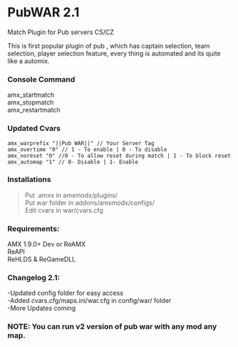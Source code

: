 # PubWAR 2.1
Match Plugin for Pub servers CS/CZ<br/>

This is first popular plugin of pub , which has captain selection, team selection, player selection feature, every thing is automated and its quite like a automix.<br/>

### Console Command
amx_startmatch<br/>
amx_stopmatch<br/>
amx_restartmatch<br/>

### Updated Cvars
    amx_warprefix "||Pub WAR||" // Your Server Tag
    amx_overtime "0" // 1 - To enable | 0 - To disable
    amx_noreset "0" //0 - To allow reset during match | 1 - To block reset
    amx_automap "1" // 0- Disable | 1- Enable

### Installations
> Put .amxx in amxmodx/plugins/<br/>
> Put war folder in addons/amxmodx/configs/<br/>
> Edit cvars in war/cvars.cfg 

### Requirements:
AMX 1.9.0+ Dev or ReAMX<br/>
ReAPI<br/>
ReHLDS & ReGameDLL<br/>

### Changelog 2.1:
-Updated config folder for easy access<br/>
-Added cvars.cfg/maps.ini/war.cfg in config/war/ folder<br/>
-More Updates coming<br/>

### NOTE: You can run v2 version of pub war with any mod any map.
